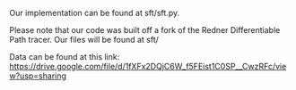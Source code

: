 Our implementation can be found at sft/sft.py.

Please note that our code was built off a fork of the Redner Differentiable Path tracer. Our files will be found at sft/

Data can be found at this link: https://drive.google.com/file/d/1fXFx2DQjC6W_f5FEist1C0SP__CwzRFc/view?usp=sharing
